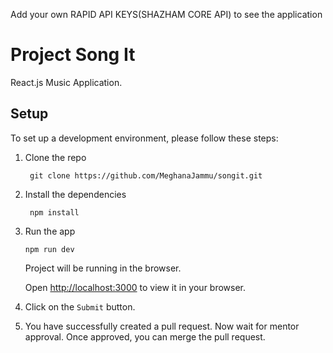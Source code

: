 Add your own RAPID API KEYS(SHAZHAM CORE API) to see the application

# Project Song It

React.js Music Application. 



## Setup

To set up a development environment, please follow these steps:

1. Clone the repo

   ```shell
    git clone https://github.com/MeghanaJammu/songit.git
   ```

2. Install the dependencies
   
    ```shell
     npm install
    ```

3. Run the app
   
    ```shell
    npm run dev
    ```

    Project will be running in the browser.

    Open [http://localhost:3000](http://localhost:3000) to view it in your browser.


7. Click on the `Submit` button.

8. You have successfully created a pull request. Now wait for mentor approval. Once approved, you can merge the pull request.

#
